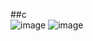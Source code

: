 ##c\
![image](https://github.com/user-attachments/assets/cc91c1af-01b7-47d8-bd1d-54c1ab9e17e1)
![image](https://github.com/user-attachments/assets/b5183775-63f2-42a5-9a7f-74997a371df0)



